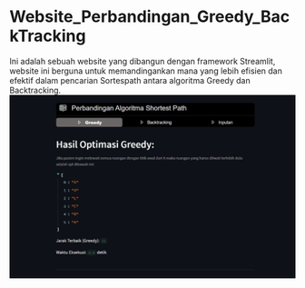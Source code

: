 # Website_Perbandingan_Greedy_BackTracking
Ini adalah sebuah website yang dibangun dengan framework Streamlit, website ini berguna untuk memandingankan mana yang lebih efisien dan efektif dalam pencarian Sortespath antara algoritma Greedy dan Backtracking. 
![Foto contoh](foto.jpg)

